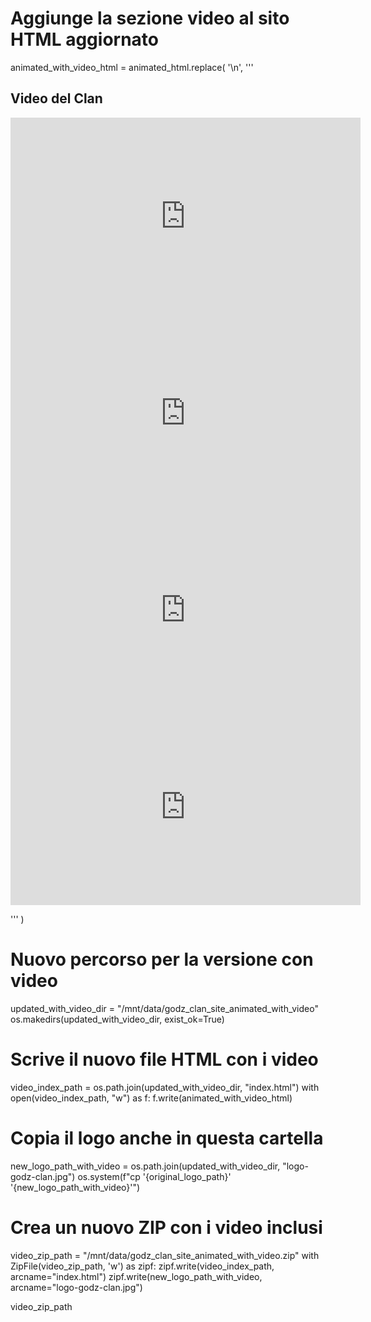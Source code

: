 # Aggiunge la sezione video al sito HTML aggiornato
animated_with_video_html = animated_html.replace(
    '</div>\n</body>',
    '''
    <div class="section" id="video">
        <h2>Video del Clan</h2>
        <iframe width="560" height="315" src="https://www.youtube.com/embed/kBbqK8T-tUI" frameborder="0" allowfullscreen></iframe>
        <iframe width="560" height="315" src="https://www.youtube.com/embed/oCiEcfAHLFo" frameborder="0" allowfullscreen></iframe>
        <iframe width="560" height="315" src="https://www.youtube.com/embed/Eq9nofqe0Is" frameborder="0" allowfullscreen></iframe>
        <iframe width="560" height="315" src="https://www.youtube.com/embed/x7xvfRksDmw" frameborder="0" allowfullscreen></iframe>
    </div>
</div>
</body>'''
)

# Nuovo percorso per la versione con video
updated_with_video_dir = "/mnt/data/godz_clan_site_animated_with_video"
os.makedirs(updated_with_video_dir, exist_ok=True)

# Scrive il nuovo file HTML con i video
video_index_path = os.path.join(updated_with_video_dir, "index.html")
with open(video_index_path, "w") as f:
    f.write(animated_with_video_html)

# Copia il logo anche in questa cartella
new_logo_path_with_video = os.path.join(updated_with_video_dir, "logo-godz-clan.jpg")
os.system(f"cp '{original_logo_path}' '{new_logo_path_with_video}'")

# Crea un nuovo ZIP con i video inclusi
video_zip_path = "/mnt/data/godz_clan_site_animated_with_video.zip"
with ZipFile(video_zip_path, 'w') as zipf:
    zipf.write(video_index_path, arcname="index.html")
    zipf.write(new_logo_path_with_video, arcname="logo-godz-clan.jpg")

video_zip_path
